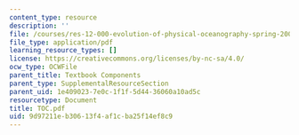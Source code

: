 ```yaml
---
content_type: resource
description: ''
file: /courses/res-12-000-evolution-of-physical-oceanography-spring-2007/9d97211eb30613f4af1cba25f14ef8c9_TOC.pdf
file_type: application/pdf
learning_resource_types: []
license: https://creativecommons.org/licenses/by-nc-sa/4.0/
ocw_type: OCWFile
parent_title: Textbook Components
parent_type: SupplementalResourceSection
parent_uid: 1e409023-7e0c-1f1f-5d44-36060a10ad5c
resourcetype: Document
title: TOC.pdf
uid: 9d97211e-b306-13f4-af1c-ba25f14ef8c9
---
```

